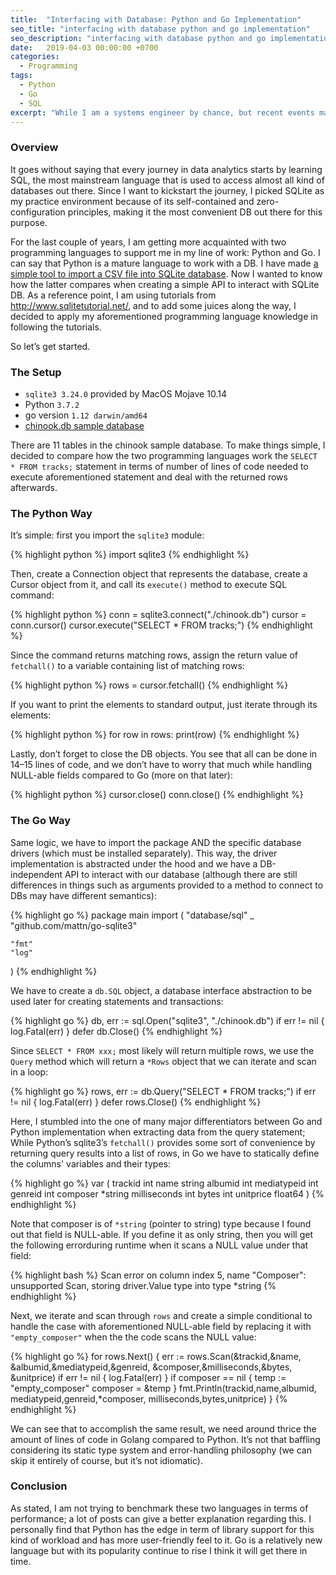 ```yaml
---
title:  "Interfacing with Database: Python and Go Implementation"
seo_title: "interfacing with database python and go implementation"
seo_description: "interfacing with database python and go implementation"
date:   2019-04-03 00:00:00 +0700
categories:
  - Programming
tags:
  - Python
  - Go
  - SQL
excerpt: "While I am a systems engineer by chance, but recent events make me want to work and brush up my data skills again....."
---
```

### Overview
It goes without saying that every journey in data analytics starts by learning SQL, the most mainstream language that is used to access almost all kind of databases out there. Since I want to kickstart the journey, I picked SQLite as my practice environment because of its self-contained and zero-configuration principles, making it the most convenient DB out there for this purpose.

For the last couple of years, I am getting more acquainted with two programming languages to support me in my line of work: Python and Go. I can say that Python is a mature language to work with a DB. I have made [a simple tool to import a CSV file into SQLite database](https://github.com/GandhiNN/data-wrangling/blob/master/tools/csv2sqlite.py). Now I wanted to know how the latter compares when creating a simple API to interact with SQLite DB. As a reference point, I am using tutorials from http://www.sqlitetutorial.net/, and to add some juices along the way, I decided to apply my aforementioned programming language knowledge in following the tutorials.

So let’s get started.

### The Setup
* `sqlite3 3.24.0` provided by MacOS Mojave 10.14
* Python `3.7.2`
* go version `1.12 darwin/amd64`
* [chinook.db sample database](http://www.sqlitetutorial.net/wp-content/uploads/2018/03/chinook.zip)

There are 11 tables in the chinook sample database. To make things simple, I decided to compare how the two programming languages work the `SELECT * FROM tracks;` statement in terms of number of lines of code needed to execute aforementioned statement and deal with the returned rows afterwards.

### The Python Way
It’s simple: first you import the `sqlite3` module:

{% highlight python %}
import sqlite3
{% endhighlight %}

Then, create a Connection object that represents the database, create a Cursor object from it, and call its `execute()` method to execute SQL command:

{% highlight python %}
conn = sqlite3.connect("./chinook.db")
cursor = conn.cursor()
cursor.execute("SELECT * FROM tracks;")
{% endhighlight %}

Since the command returns matching rows, assign the return value of `fetchall()` to a variable containing list of matching rows:

{% highlight python %}
rows = cursor.fetchall()
{% endhighlight %}

If you want to print the elements to standard output, just iterate through its elements:

{% highlight python %}
for row in rows:
    print(row)
{% endhighlight %}

Lastly, don’t forget to close the DB objects. You see that all can be done in 14–15 lines of code, and we don’t have to worry that much while handling NULL-able fields compared to Go (more on that later):

{% highlight python %}
cursor.close()
conn.close()
{% endhighlight %}

### The Go Way
Same logic, we have to import the package AND the specific database drivers (which must be installed separately). This way, the driver implementation is abstracted under the hood and we have a DB-independent API to interact with our database (although there are still differences in things such as arguments provided to a method to connect to DBs may have different semantics):

{% highlight go %}
package main
import (
    "database/sql"
    _ "github.com/mattn/go-sqlite3"
    
    "fmt"
    "log"
)
{% endhighlight %}

We have to create a `db.SQL` object, a database interface abstraction to be used later for creating statements and transactions:

{% highlight go %}
db, err := sql.Open("sqlite3", "./chinook.db")
	if err != nil {
		log.Fatal(err)
	}
	defer db.Close()
{% endhighlight %}

Since `SELECT * FROM xxx;` most likely will return multiple rows, we use the `Query` method which will return a `*Rows` object that we can iterate and scan in a loop:

{% highlight go %}
rows, err := db.Query("SELECT * FROM tracks;")
	if err != nil {
		log.Fatal(err)
	}
	defer rows.Close()
{% endhighlight %}

Here, I stumbled into the one of many major differentiators between Go and Python implementation when extracting data from the query statement; While Python’s sqlite3’s `fetchall()` provides some sort of convenience by returning query results into a list of rows, in Go we have to statically define the columns' variables and their types:

{% highlight go %}
var (
        trackid     int
        name        string
        albumid     int
        mediatypeid int
        genreid     int
        composer     *string
        milliseconds int
        bytes        int
        unitprice    float64
    )
{% endhighlight %}

Note that composer is of `*string` (pointer to string) type because I found out that field is NULL-able. If you define it as only string, then you will get the following errorduring runtime when it scans a NULL value under that field:

{% highlight bash %}
Scan error on column index 5, name "Composer": unsupported Scan, storing driver.Value type <nil> into type *string
{% endhighlight %}

Next, we iterate and scan through `rows` and create a simple conditional to handle the case with aforementioned NULL-able field by replacing it with `"empty_composer"` when the the code scans the NULL value:

{% highlight go %}
for rows.Next() {
		err := rows.Scan(&trackid,&name,
                    &albumid,&mediatypeid,&genreid,
                    &composer,&milliseconds,&bytes,
                    &unitprice)
		if err != nil {
			log.Fatal(err)
		}
		if composer == nil {
			temp := "empty_composer"
			composer = &temp
		}
		fmt.Println(trackid,name,albumid,
                    mediatypeid,genreid,*composer, 
                    milliseconds,bytes,unitprice)
	}
{% endhighlight %}

We can see that to accomplish the same result, we need around thrice the amount of lines of code in Golang compared to Python. It’s not that baffling considering its static type system and error-handling philosophy (we can skip it entirely of course, but it’s not idiomatic).

### Conclusion
As stated, I am not trying to benchmark these two languages in terms of performance; a lot of posts can give a better explanation regarding this. I personally find that Python has the edge in term of library support for this kind of workload and has more user-friendly feel to it. Go is a relatively new language but with its popularity continue to rise I think it will get there in time.